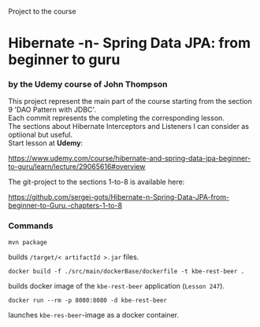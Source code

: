 Project to the course 

# Hibernate -n- Spring Data JPA: from beginner to guru
### by the Udemy course of John Thompson

This project represent the main part of the course starting from the section 9 'DAO Pattern with JDBC'.
<br>
Each commit represents the completing the corresponding lesson.
<br>
The sections about Hibernate Interceptors and Listeners I can consider as optiional but useful.
<br>
Start lesson at <b>Udemy</b>:

https://www.udemy.com/course/hibernate-and-spring-data-jpa-beginner-to-guru/learn/lecture/29065616#overview

The git-project to the sections 1-to-8 is available here:

https://github.com/sergei-gots/Hibernate-n-Spring-Data-JPA-from-beginner-to-Guru.-chapters-1-to-8

### Commands

```mvn package```

builds <code>/target/< artifactId >.jar</code> files.

```docker build -f ./src/main/dockerBase/dockerfile -t kbe-rest-beer .```

builds docker image of the <code>kbe-rest-beer</code> application (<code>Lesson 247</code>).

```docker run --rm -p 8080:8080 -d kbe-rest-beer```

launches <code>kbe-res-beer</code>-image as a docker container.